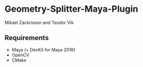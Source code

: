 # Geometry-Splitter-Maya-Plugin
Mikael Zackrisson and Teodor Vik

## Requirements
* Maya (+ DevKit for Maya 2016)
* OpenCV
* CMake
